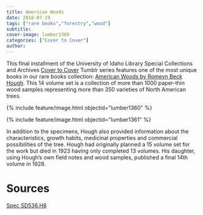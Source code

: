 ```yaml
---
title: American Woods
date: 2018-07-19
tags: ["rare books","forestry","wood"]
subtitle: 
cover-image: lumber1360
categories: ["Cover to Cover"]
author: 
---
```


This final installment of the University of Idaho Library Special Collections and Archives [Cover to Cover](https://harvester.lib.uidaho.edu/series/covertocover.html) Tumblr series features one of the most unique books in our rare books collection: [American Woods by Romeyn Beck Hough](https://alliance-primo.hosted.exlibrisgroup.com/permalink/f/m1uotc/CP71150921440001451). This 14 volume set is a collection of more than 1000 paper-thin wood samples representing more than 350 varieties of North American trees.

{% include feature/image.html objectid="lumber1360" %}

{% include feature/image.html objectid="lumber1361" %}

In addition to the specimens, Hough also provided information about the characteristics, growth habits, medicinal properties and commercial possibilities of the tree. Hough had originally planned a 15 volume set for the work but died in 1923 having only completed 13 volumes. His daughter, using Hough’s own field notes and wood samples, published a final 14th volume in 1928.

# Sources

[Spec SD536.H8](https://alliance-primo.hosted.exlibrisgroup.com/permalink/f/m1uotc/CP71150921440001451)